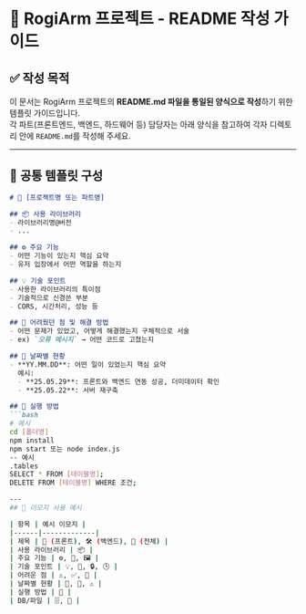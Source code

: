 # 📝 RogiArm 프로젝트 - README 작성 가이드

## ✅ 작성 목적
이 문서는 RogiArm 프로젝트의 **README.md 파일을 통일된 양식으로 작성**하기 위한 템플릿 가이드입니다.  
각 파트(프론트엔드, 백엔드, 하드웨어 등) 담당자는 아래 양식을 참고하여 각자 디렉토리 안에 `README.md`를 작성해 주세요.

---

## 📘 공통 템플릿 구성

```md
# 🎯 [프로젝트명 또는 파트명]

## 📦 사용 라이브러리
- 라이브러리명@버전
- ...

## ⚙️ 주요 기능
- 어떤 기능이 있는지 핵심 요약
- 유저 입장에서 어떤 역할을 하는지

## 💡 기술 포인트
- 사용한 라이브러리의 특이점
- 기술적으로 신경쓴 부분
- CORS, 시간처리, 성능 등

## 🧱 어려웠던 점 및 해결 방법
- 어떤 문제가 있었고, 어떻게 해결했는지 구체적으로 서술
- ex) `오류 메시지` → 어떤 코드로 고쳤는지

## 📅 날짜별 현황
- **YY.MM.DD**: 어떤 일이 있었는지 핵심 요약  
  예시:
  - **25.05.29**: 프론트와 백엔드 연동 성공, 더미데이터 확인
  - **25.05.22**: 서버 재구축

## 🚀 실행 방법
```bash
# 예시
cd [폴더명]
npm install
npm start 또는 node index.js
-- 예시
.tables
SELECT * FROM [테이블명];
DELETE FROM [테이블명] WHERE 조건;

---
## 📌 이모지 사용 예시

| 항목 | 예시 이모지 |
|------|-------------|
| 제목 | 🎨 (프론트), 🛠️ (백엔드), 🤖 (전체) |
| 사용 라이브러리 | 📦 |
| 주요 기능 | ⚙️, 📡, 🖼️ |
| 기술 포인트 | 💡, 🔧, 🔒, 🕒 |
| 어려운 점 | ⚠️, ✅, 🧪 |
| 날짜별 현황 | 📅, 🔁, ⚠️ |
| 실행 방법 | 🚀 |
| DB/파일 | 🗄️, 📁 |